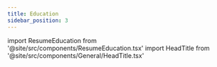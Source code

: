 ```yaml
---
title: Education
sidebar_position: 3
---
```


import ResumeEducation from '@site/src/components/ResumeEducation.tsx'
import HeadTitle from '@site/src/components/General/HeadTitle.tsx'

<HeadTitle title="Education" />

<ResumeEducation />
